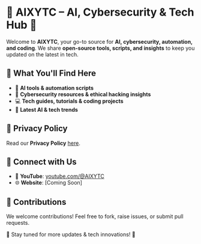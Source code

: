 # 🚀 AIXYTC – AI, Cybersecurity & Tech Hub 🤖  

Welcome to **AIXYTC**, your go-to source for **AI, cybersecurity, automation, and coding**. We share **open-source tools, scripts, and insights** to keep you updated on the latest in tech.  

## 🔹 What You'll Find Here  
- 🤖 **AI tools & automation scripts**  
- 🔐 **Cybersecurity resources & ethical hacking insights**  
- 💻 **Tech guides, tutorials & coding projects**  
- 🚀 **Latest AI & tech trends**  

## 📜 Privacy Policy  
Read our **Privacy Policy** [here]().  

## 📢 Connect with Us  
- 🎥 **YouTube**: [youtube.com/@AIXYTC](https://youtube.com/@AIXYTC)  
- 🌐 **Website**: [Coming Soon]  

## 🤝 Contributions  
We welcome contributions! Feel free to fork, raise issues, or submit pull requests.  

📌 Stay tuned for more updates & tech innovations! 🚀 
